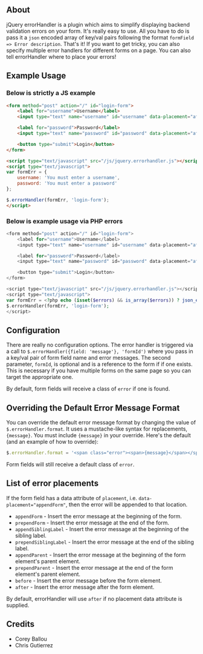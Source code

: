 ## About ##

jQuery errorHandler is a plugin which aims to simplify displaying backend validation errors on your form. It's really easy to use. All you have to do is pass it a `json` encoded array of key/val pairs following the format `formField => Error description`.
That's it! If you want to get tricky, you can also specify multiple error handlers for different forms on a page. You can also tell errorHandler where to place your errors!

## Example Usage ##

### Below is strictly a JS example ###

```html
<form method="post" action="/" id="login-form">
    <label for="username">Username</label>
    <input type="text" name="username" id="username" data-placement="after" />

    <label for="password">Password</label>
    <input type="text" name="password" id="password" data-placement="after" />

    <button type="submit">Login</button>
</form>

<script type="text/javascript" src="/js/jquery.errorhandler.js"></script>
<script type="text/javascript">
var formErr = {
    username: 'You must enter a username',
    password: 'You must enter a password'
};

$.errorHandler(formErr, 'login-form');
</script>
```

### Below is example usage via PHP errors ###

```php
<form method="post" action="/" id="login-form">
    <label for="username">Username</label>
    <input type="text" name="username" id="username" data-placement="after" />

    <label for="password">Password</label>
    <input type="text" name="password" id="password" data-placement="after" />

    <button type="submit">Login</button>
</form>

<script type="text/javascript" src="/js/jquery.errorhandler.js"></script>
<script type="text/javascript">
var formErr = <?php echo (isset($errors) && is_array($errors)) ? json_encode($this->errors) : '{}'; ?>;
$.errorHandler(formErr, 'login-form');
</script>
```

## Configuration ##

There are really no configuration options. The error handler is triggered via a call to `$.errorHandler({field: 'message'}, 'formId')` where you pass in a key/val pair of form field name and error messages. The second parameter, `formId`,  is optional and is a reference to the form if if one exists. This is necessary if you have multiple forms on the same page so you can target the appropriate one.

By default, form fields will receive a class of `error` if one is found. 

## Overriding the Default Error Message Format ##

You can override the default error message format by changing the value of `$.errorHandler.format`. It uses a mustache-like syntax for replacements, `{message}`. You must include `{message}` in your override. Here's the default (and an example of how to override):

```javascript
$.errorHandler.format = '<span class="error"><span>{message}</span></span>';
```

Form fields will still receive a default class of `error`.

## List of error placements ##

If the form field has a data attribute of `placement`, i.e. `data-placement="appendForm"`, then the error will be appended to that location.

 * `appendForm` - Insert the error message at the beginning of the form.
 * `prependForm` - Insert the error message at the end of the form.
 * `appendSiblingLabel` - Insert the error message at the beginning of the sibling label.
 * `prependSiblingLabel` - Insert the error message at the end of the sibling label.
 * `appendParent` - Insert the error message at the beginning of the form element's parent element.
 * `prependParent` - Insert the error message at the end of the form element's parent element.
 * `before` - Insert the error message before the form element.
 * `after` - Insert the error message after the form element.

By default, errorHandler will use `after` if no placement data attribute is supplied.

## Credits

 * Corey Ballou  
 * Chris Gutierrez
